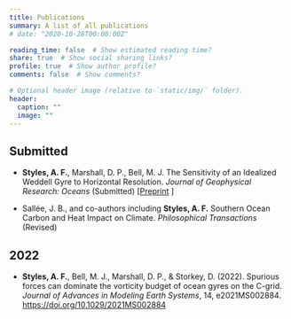 ```yaml
---
title: Publications
summary: A list of all publications
# date: "2020-10-28T00:00:00Z"

reading_time: false  # Show estimated reading time?
share: true  # Show social sharing links?
profile: true  # Show author profile?
comments: false  # Show comments?

# Optional header image (relative to `static/img/` folder).
header:
  caption: ""
  image: ""
---
```


## Submitted
* **Styles, A. F.**, Marshall, D. P., Bell, M. J. The Sensitivity of an Idealized Weddell Gyre to Horizontal Resolution.  *Journal of Geophysical Research: Oceans* (Submitted) [[Preprint](https://doi.org/10.22541/essoar.167591042.21189159/v1) ]

* Sallée, J. B., and co-authors including **Styles, A. F.**  Southern Ocean Carbon and Heat Impact on Climate. *Philosophical Transactions* (Revised)



## 2022
* **Styles, A. F.**, Bell, M. J., Marshall, D. P., & Storkey, D. (2022). Spurious forces can dominate the vorticity budget of ocean gyres on the C-grid. *Journal of Advances in Modeling Earth Systems*, 14, e2021MS002884. https://doi.org/10.1029/2021MS002884
